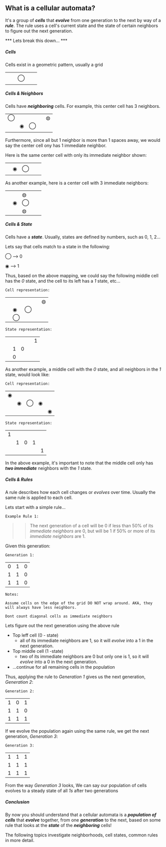 ## What is a cellular automata?

It's a group of ***cells*** that ***evolve*** from one generation to the next by way of a ***rule***. The rule uses a cell's current state and the state of certain neighbors to figure out the next generation.


*** Lets break this down... ***  



##### Cells

Cells exist in a geometric pattern, usually a grid

|   |   |   |   |   |
|---|---|---|---|---|
|   |   |   |   |   |
|   |   | ◯ |   |   |
|   |   |   |   |   |

##### Cells & Neighbors

Cells have ***neighboring*** cells.
For example, this center cell has 3 neighbors.

|   |   |   |   |   |
|---|---|---|---|---|
| ◯ |   |   |   | ◍ |
|   | ◉ | ◯ |   |   |
|   |   |   |   |   |

Furthermore, since all but 1 neighbor is more than 1 spaces away, we would say the center cell ony has 1 immediate neighbor.

Here is the same center cell with only its immediate neighbor shown:

|   |   |   |   |   |
|---|---|---|---|---|
|   |   |   |   |   |
|   | ◉ | ◯ |   |   |
|   |   |   |   |   |

As another example, here is a center cell with 3 immediate neighbors:

|   |   |   |   |   |
|---|---|---|---|---|
|   |   | ◍ |   |   |
|   | ◉ | ◯ |   |   |
|   |   | ◍ |   |   |

##### Cells & State

Cells have a ***state***. Usually, states are defined by numbers, such as 0, 1, 2...

Lets say that cells match to a state in the following:

◯ --> 0

◉ --> 1

Thus, based on the above mapping, we could say the following middle cell has the *0* state, and the cell to its left has a *1* state, etc...

```
Cell representation:
```

|   |   |   |   |   |
|---|---|---|---|---|
|   |   |   |   | ◍ |
|   | ◉ | ◯ |   |   |
|   | ◯ |   |   |   |

```
State representation:
```

|   |   |   |   |   |
|---|---|---|---|---|
|   |   |   |   | 1 |
|   | 1 | 0 |   |   |
|   | 0 |   |   |   |


As another example, a middle cell with the *0* state, and all neighbors in the *1* state, would look like:

```
Cell representation:
```

|   |   |   |   |   |
|---|---|---|---|---|
| ◉ |   |   |   |   |
|   | ◉ | ◯ | ◉ |   |
|   |   |   |   | ◉ |

```
State representation:
```
|   |   |   |   |   |
|---|---|---|---|---|
| 1  |  |   |   |   |
|   | 1 | 0 | 1 |   |
|   |   |   |   | 1 |

In the above example, it's important to note that the middle cell only has ***two immediate*** neighbors with the *1* state.

##### Cells & Rules

A rule describes how each cell changes or *evolves* over time. Usually the same rule is applied to each cell.

Lets start with a simple rule...


```
Example Rule 1:
```
>>The next generation of a cell will be 0 if less than 50% of its *immediate neighbors* are 0, but will be 1 if 50% or more of its *immediate neighbors* are 1.

Given this generation:
```
Generation 1:
```
|   |   |   |
|---|---|---|
| 0 | 1 | 0 |
| 1 | 1 | 0 |
| 1 | 1 | 0 |

```
Notes:
```
```
Assume cells on the edge of the grid DO NOT wrap around. AKA, they will always have less neighbors.

Dont count diagonal cells as immediate neighbors
```
Lets figure out the next generation using the above rule
 - Top leff cell (0 - state)
    - all of its immediate neighbors are 1, so it will *evolve* into a 1 in the next generation.
-  Top middle cell (1 -state)
    - two of its immediate neighbors are 0 but only one is 1, so it will *evolve* into a 0 in the next generation.
- ...continue for all remaining cells in the population


Thus, applying the rule to *Generation 1* gives us the next generation, *Generation 2*:

```
Generation 2:
```
|   |   |   |
|---|---|---|
| 1 | 0 | 1 |
| 1 | 1 | 0 |
| 1 | 1 | 1 |

If we evolve the population again using the same rule, we get the next generation, *Generation 3*:

```
Generation 3:
```
|   |   |   |
|---|---|---|
| 1 | 1 | 1 |
| 1 | 1 | 1 |
| 1 | 1 | 1 |


From the way *Generation 3* looks, We can say our population of cells evolves to a steady state of all *1s* after two generations

##### Conclusion


By now you should understand that a cellular automata is a ***population of cells*** that ***evolve*** together, from one ***generation*** to the next, based on some rule that looks at the ***state*** of the ***neighboring*** cells!

The following topics investigate neighborhoods, cell states, common rules in more detail.
